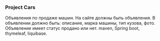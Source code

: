 ### Project Cars
Объявления по продаже машин.
На сайте должны быть объявления.
В объявлении должно быть: описание, марка машины, тип кузова, фото.
Объявление имеет статус продано или нет.
maven, Spring boot, thymeleaf, liquibase.